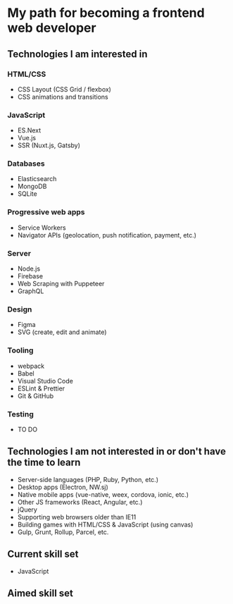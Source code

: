 # My path for becoming a frontend web developer

## Technologies I am interested in

### HTML/CSS
- CSS Layout (CSS Grid / flexbox)
- CSS animations and transitions

### JavaScript
- ES.Next
- Vue.js
- SSR (Nuxt.js, Gatsby)

### Databases
- Elasticsearch
- MongoDB
- SQLite

### Progressive web apps
- Service Workers
- Navigator APIs (geolocation, push notification, payment, etc.)

### Server
- Node.js
- Firebase
- Web Scraping with Puppeteer
- GraphQL

### Design
- Figma
- SVG (create, edit and animate)

### Tooling
- webpack
- Babel
- Visual Studio Code
- ESLint & Prettier
- Git & GitHub

### Testing
- TO DO

## Technologies I am not interested in or don't have the time to learn
- Server-side languages (PHP, Ruby, Python, etc.)
- Desktop apps (Electron, NW.sj)
- Native mobile apps (vue-native, weex, cordova, ionic, etc.)
- Other JS frameworks (React, Angular, etc.)
- jQuery
- Supporting web browsers older than IE11
- Building games with HTML/CSS & JavaScript (using canvas)
- Gulp, Grunt, Rollup, Parcel, etc.


## Current skill set
- JavaScript

## Aimed skill set
